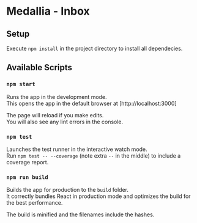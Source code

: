 # Medallia - Inbox

## Setup

Execute `npm install` in the project directory to install all dependecies.

## Available Scripts

### `npm start`

Runs the app in the development mode.<br>
This opens the app in the default browser at [http://localhost:3000]

The page will reload if you make edits.<br>
You will also see any lint errors in the console.

### `npm test`

Launches the test runner in the interactive watch mode.<br>
Run `npm test -- --coverage` (note extra `--` in the middle) to include a coverage report.

### `npm run build`

Builds the app for production to the `build` folder.<br>
It correctly bundles React in production mode and optimizes the build for the best performance.

The build is minified and the filenames include the hashes.<br>

